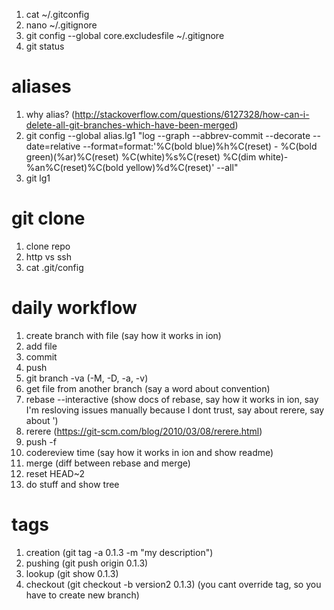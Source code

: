 1. cat ~/.gitconfig
1. nano ~/.gitignore
1. git config --global core.excludesfile ~/.gitignore
1. git status
# aliases
1. why alias? (http://stackoverflow.com/questions/6127328/how-can-i-delete-all-git-branches-which-have-been-merged)
1. git config --global alias.lg1 "log --graph --abbrev-commit --decorate --date=relative --format=format:'%C(bold blue)%h%C(reset) - %C(bold green)(%ar)%C(reset) %C(white)%s%C(reset) %C(dim white)- %an%C(reset)%C(bold yellow)%d%C(reset)' --all"
1. git lg1 
# git clone
1. clone repo
1. http vs ssh
1. cat .git/config
# daily workflow
1. create branch with file (say how it works in ion)
1. add file
1. commit
1. push
1. git branch -va (-M, -D, -a, -v)
1. get file from another branch (say a word about convention)
1. rebase --interactive (show docs of rebase, say how it works in ion, say I'm resloving issues manually because I dont trust, say about rerere, say about ')
1. rerere (https://git-scm.com/blog/2010/03/08/rerere.html)
1. push -f
1. codereview time (say how it works in ion and show readme)
1. merge (diff between rebase and merge)
1. reset HEAD~2
1. do stuff and show tree
# tags
1. creation (git tag -a 0.1.3 -m "my description")
1. pushing (git push origin 0.1.3)
1. lookup (git show 0.1.3)
1. checkout (git checkout -b version2 0.1.3) (you cant override tag, so you have to create new branch)
